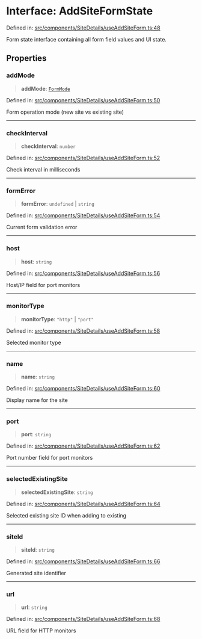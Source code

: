 # Interface: AddSiteFormState

Defined in: [src/components/SiteDetails/useAddSiteForm.ts:48](https://github.com/Nick2bad4u/Uptime-Watcher/blob/8a1973382d5fe14c52996ecda381894eb7ecd4a6/src/components/SiteDetails/useAddSiteForm.ts#L48)

Form state interface containing all form field values and UI state.

## Properties

### addMode

> **addMode**: [`FormMode`](../type-aliases/FormMode.md)

Defined in: [src/components/SiteDetails/useAddSiteForm.ts:50](https://github.com/Nick2bad4u/Uptime-Watcher/blob/8a1973382d5fe14c52996ecda381894eb7ecd4a6/src/components/SiteDetails/useAddSiteForm.ts#L50)

Form operation mode (new site vs existing site)

***

### checkInterval

> **checkInterval**: `number`

Defined in: [src/components/SiteDetails/useAddSiteForm.ts:52](https://github.com/Nick2bad4u/Uptime-Watcher/blob/8a1973382d5fe14c52996ecda381894eb7ecd4a6/src/components/SiteDetails/useAddSiteForm.ts#L52)

Check interval in milliseconds

***

### formError

> **formError**: `undefined` \| `string`

Defined in: [src/components/SiteDetails/useAddSiteForm.ts:54](https://github.com/Nick2bad4u/Uptime-Watcher/blob/8a1973382d5fe14c52996ecda381894eb7ecd4a6/src/components/SiteDetails/useAddSiteForm.ts#L54)

Current form validation error

***

### host

> **host**: `string`

Defined in: [src/components/SiteDetails/useAddSiteForm.ts:56](https://github.com/Nick2bad4u/Uptime-Watcher/blob/8a1973382d5fe14c52996ecda381894eb7ecd4a6/src/components/SiteDetails/useAddSiteForm.ts#L56)

Host/IP field for port monitors

***

### monitorType

> **monitorType**: `"http"` \| `"port"`

Defined in: [src/components/SiteDetails/useAddSiteForm.ts:58](https://github.com/Nick2bad4u/Uptime-Watcher/blob/8a1973382d5fe14c52996ecda381894eb7ecd4a6/src/components/SiteDetails/useAddSiteForm.ts#L58)

Selected monitor type

***

### name

> **name**: `string`

Defined in: [src/components/SiteDetails/useAddSiteForm.ts:60](https://github.com/Nick2bad4u/Uptime-Watcher/blob/8a1973382d5fe14c52996ecda381894eb7ecd4a6/src/components/SiteDetails/useAddSiteForm.ts#L60)

Display name for the site

***

### port

> **port**: `string`

Defined in: [src/components/SiteDetails/useAddSiteForm.ts:62](https://github.com/Nick2bad4u/Uptime-Watcher/blob/8a1973382d5fe14c52996ecda381894eb7ecd4a6/src/components/SiteDetails/useAddSiteForm.ts#L62)

Port number field for port monitors

***

### selectedExistingSite

> **selectedExistingSite**: `string`

Defined in: [src/components/SiteDetails/useAddSiteForm.ts:64](https://github.com/Nick2bad4u/Uptime-Watcher/blob/8a1973382d5fe14c52996ecda381894eb7ecd4a6/src/components/SiteDetails/useAddSiteForm.ts#L64)

Selected existing site ID when adding to existing

***

### siteId

> **siteId**: `string`

Defined in: [src/components/SiteDetails/useAddSiteForm.ts:66](https://github.com/Nick2bad4u/Uptime-Watcher/blob/8a1973382d5fe14c52996ecda381894eb7ecd4a6/src/components/SiteDetails/useAddSiteForm.ts#L66)

Generated site identifier

***

### url

> **url**: `string`

Defined in: [src/components/SiteDetails/useAddSiteForm.ts:68](https://github.com/Nick2bad4u/Uptime-Watcher/blob/8a1973382d5fe14c52996ecda381894eb7ecd4a6/src/components/SiteDetails/useAddSiteForm.ts#L68)

URL field for HTTP monitors
